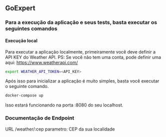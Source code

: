 ## GoExpert

### Para a execução da aplicação e seus tests, basta executar os seguintes comandos
#### Execução local
Para executar a aplicação localmente, primeiramente você deve definir a API KEY do Weather API.
PS: Se você não tem uma conta, pode definir uma aqui: https://www.weatherapi.com/

```sh
export WEATHER_API_TOKEN=<API_KEY>
```

Após isso para inicializar a aplicação é muito simples, basta você executar o seguinte comando.

```sh
docker-compose up
```
Isso estará funcionando na porta :8080 do seu localhost.

### Documentação de Endpoint
URL /weather/:cep
parametro: CEP da sua localidade

